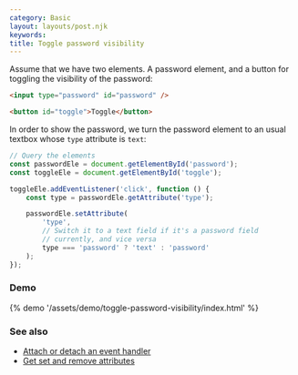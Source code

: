 ```yaml
---
category: Basic
layout: layouts/post.njk
keywords:
title: Toggle password visibility
---
```


Assume that we have two elements. A password element, and a button for toggling the visibility of the password:

```html
<input type="password" id="password" />

<button id="toggle">Toggle</button>
```

In order to show the password, we turn the password element to an usual textbox whose `type` attribute is `text`:

```js
// Query the elements
const passwordEle = document.getElementById('password');
const toggleEle = document.getElementById('toggle');

toggleEle.addEventListener('click', function () {
    const type = passwordEle.getAttribute('type');

    passwordEle.setAttribute(
        'type',
        // Switch it to a text field if it's a password field
        // currently, and vice versa
        type === 'password' ? 'text' : 'password'
    );
});
```

### Demo

{% demo '/assets/demo/toggle-password-visibility/index.html' %}

### See also

-   [Attach or detach an event handler](/attach-or-detach-an-event-handler)
-   [Get set and remove attributes](/get-set-and-remove-attributes)
